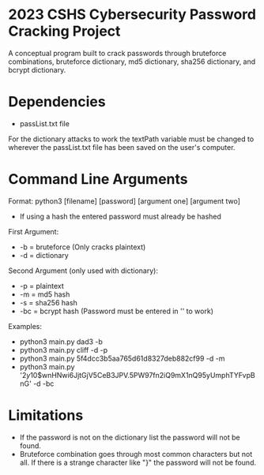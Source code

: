 # 2023 CSHS Cybersecurity Password Cracking Project

A conceptual program built to crack passwords through bruteforce combinations, bruteforce dictionary, md5 dictionary, sha256 dictionary, and bcrypt dictionary.



# Dependencies
- passList.txt file

For the dictionary attacks to work the textPath variable must be changed to wherever the passList.txt file has been saved on the user's computer.



# Command Line Arguments
Format: python3 [filename] [password] [argument one] [argument two]
- If using a hash the entered password must already be hashed

First Argument:
- -b = bruteforce (Only cracks plaintext)
- -d = dictionary

Second Argument (only used with dictionary):
- -p = plaintext
- -m = md5 hash
- -s = sha256 hash
- -bc = bcrypt hash (Password must be entered in '' to work)

Examples:
- python3 main.py dad3 -b
- python3 main.py cliff -d -p
- python3 main.py 5f4dcc3b5aa765d61d8327deb882cf99 -d -m
- python3 main.py '$2y$10$wnHNwi6JjtGjV5CeB3JPV.5PW97fn2iQ9mX1nQ95yUmphTYFvpBnG' -d -bc



# Limitations
- If the password is not on the dictionary list the password will not be found.
- Bruteforce combination goes through most common characters but not all. If there is a strange character like "}" the password will not be found.
